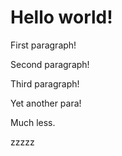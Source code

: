 # Hello world!

First paragraph!

Second paragraph!

Third paragraph!

Yet another para!

Much less.

zzzzz